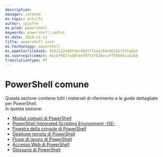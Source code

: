 ```yaml
---
description: 
manager: carmonm
ms.topic: article
author: jpjofre
ms.prod: powershell
keywords: powershell,cmdlet
ms.date: 2016-12-12
title: powershell core
ms.technology: powershell
ms.openlocfilehash: 42031324907ebc49d17faaa192e9631b355fa6b2
ms.sourcegitcommit: 8acbf9827ad8f4ef9753f826ecaff58495ca51b0
translationtype: HT
---
```

#  <a name="common-powershell"></a>PowerShell comune
Questa sezione contiene tutti i materiali di riferimento e le guide dettagliate per PowerShell.  
In questa sezione:
-  [Moduli comuni di PowerShell](core-modules.md)
-  [PowerShell Integrated Scripting Environment -ISE-](ise-guide.md)
-  [Finestra della console di PowerShell](console-guide.md)
-  [Gestione remota di PowerShell](Running-Remote-Commands.md)
-  [Flussi di lavoro di PowerShell](workflows-guide.md)
-  [Accesso Web di PowerShell](web-access.md)
-  [Glossario di PowerShell](../Windows-PowerShell-Glossary.md)

